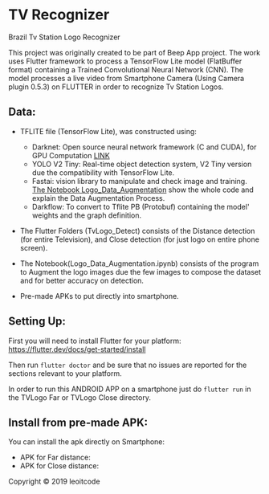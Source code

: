 # TV Recognizer
Brazil Tv Station Logo Recognizer

This project was originally created to be part of Beep App project. The work uses Flutter framework to process a TensorFlow Lite model (FlatBuffer format) containing a Trained Convolutional Neural Network (CNN). The model processes a live video from Smartphone Camera (Using Camera plugin 0.5.3) on FLUTTER in order to recognize Tv Station Logos.


Data:
--------
- TFLITE file (TensorFlow Lite), was constructed using:
  - Darknet: Open source neural network framework (C and CUDA), for GPU Computation [LINK](https://github.com/pjreddie/darknet)
  - YOLO V2 Tiny: Real-time object detection system, V2 Tiny version due the compatibility with TensorFlow Lite.
  - Fastai: vision library to manipulate and check image and training.
    [The Notebook Logo_Data_Augmentation](https://colab.research.google.com/github/leoitcode/tv-recognizer/blob/master/Logo_Data_Augmentation.ipynb) show the whole code and explain the Data Augmentation Process.
  - Darkflow: To convert to Tflite PB (Protobuf) containing the model' weights and the graph definition.
  
- The Flutter Folders (TvLogo_Detect) consists of the Distance detection (for entire Television), and Close detection (for just logo on entire phone screen).

- The Notebook(Logo_Data_Augmentation.ipynb) consists of the program to Augment the logo images due the few images to compose the dataset and for better accuracy on detection.

- Pre-made APKs to put directly into smartphone.

Setting Up:
-----------------------------------

First you will need to install Flutter for your platform:
https://flutter.dev/docs/get-started/install

Then run `flutter doctor` and be sure that no issues are reported for the sections relevant to your platform.

In order to run this ANDROID APP on a smartphone just do `flutter run` in the TVLogo Far or TVLogo Close directory.


Install from pre-made APK:
-----------------
You can install the apk directly on Smartphone:

- APK for Far distance: 
- APK for Close distance: 





Copyright © 2019 leoitcode
